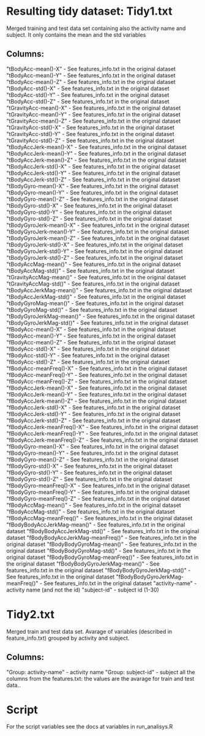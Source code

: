Resulting tidy dataset:
Tidy1.txt
=========
Merged training and test data set containing also the activity name and subject. It only contains the mean and the std variables

Columns:
--------

"tBodyAcc-mean()-X" - See features_info.txt in the original dataset
"tBodyAcc-mean()-Y" - See features_info.txt in the original dataset
"tBodyAcc-mean()-Z" - See features_info.txt in the original dataset
"tBodyAcc-std()-X" - See features_info.txt in the original dataset
"tBodyAcc-std()-Y" - See features_info.txt in the original dataset
"tBodyAcc-std()-Z" - See features_info.txt in the original dataset
"tGravityAcc-mean()-X" - See features_info.txt in the original dataset
"tGravityAcc-mean()-Y" - See features_info.txt in the original dataset
"tGravityAcc-mean()-Z" - See features_info.txt in the original dataset
"tGravityAcc-std()-X" - See features_info.txt in the original dataset
"tGravityAcc-std()-Y" - See features_info.txt in the original dataset
"tGravityAcc-std()-Z"  - See features_info.txt in the original dataset
"tBodyAccJerk-mean()-X"  - See features_info.txt in the original dataset
"tBodyAccJerk-mean()-Y"  - See features_info.txt in the original dataset
"tBodyAccJerk-mean()-Z"  - See features_info.txt in the original dataset
"tBodyAccJerk-std()-X" - See features_info.txt in the original dataset
"tBodyAccJerk-std()-Y" - See features_info.txt in the original dataset
"tBodyAccJerk-std()-Z" - See features_info.txt in the original dataset
"tBodyGyro-mean()-X" - See features_info.txt in the original dataset
"tBodyGyro-mean()-Y" - See features_info.txt in the original dataset
"tBodyGyro-mean()-Z" - See features_info.txt in the original dataset
"tBodyGyro-std()-X" - See features_info.txt in the original dataset
"tBodyGyro-std()-Y" - See features_info.txt in the original dataset
"tBodyGyro-std()-Z" - See features_info.txt in the original dataset
"tBodyGyroJerk-mean()-X" - See features_info.txt in the original dataset
"tBodyGyroJerk-mean()-Y" - See features_info.txt in the original dataset
"tBodyGyroJerk-mean()-Z" - See features_info.txt in the original dataset
"tBodyGyroJerk-std()-X" - See features_info.txt in the original dataset
"tBodyGyroJerk-std()-Y" - See features_info.txt in the original dataset
"tBodyGyroJerk-std()-Z" - See features_info.txt in the original dataset
"tBodyAccMag-mean()" - See features_info.txt in the original dataset
"tBodyAccMag-std()" - See features_info.txt in the original dataset
"tGravityAccMag-mean()" - See features_info.txt in the original dataset 
"tGravityAccMag-std()" - See features_info.txt in the original dataset
"tBodyAccJerkMag-mean()" - See features_info.txt in the original dataset
"tBodyAccJerkMag-std()" - See features_info.txt in the original dataset
"tBodyGyroMag-mean()" - See features_info.txt in the original dataset
"tBodyGyroMag-std()" - See features_info.txt in the original dataset
"tBodyGyroJerkMag-mean()" - See features_info.txt in the original dataset
"tBodyGyroJerkMag-std()" - See features_info.txt in the original dataset
"fBodyAcc-mean()-X" - See features_info.txt in the original dataset
"fBodyAcc-mean()-Y" - See features_info.txt in the original dataset 
"fBodyAcc-mean()-Z" - See features_info.txt in the original dataset
"fBodyAcc-std()-X" - See features_info.txt in the original dataset
"fBodyAcc-std()-Y" - See features_info.txt in the original dataset
"fBodyAcc-std()-Z" - See features_info.txt in the original dataset
"fBodyAcc-meanFreq()-X" - See features_info.txt in the original dataset
"fBodyAcc-meanFreq()-Y" - See features_info.txt in the original dataset
"fBodyAcc-meanFreq()-Z" - See features_info.txt in the original dataset
"fBodyAccJerk-mean()-X" - See features_info.txt in the original dataset
"fBodyAccJerk-mean()-Y" - See features_info.txt in the original dataset
"fBodyAccJerk-mean()-Z" - See features_info.txt in the original dataset
"fBodyAccJerk-std()-X" - See features_info.txt in the original dataset
"fBodyAccJerk-std()-Y" - See features_info.txt in the original dataset
"fBodyAccJerk-std()-Z" - See features_info.txt in the original dataset
"fBodyAccJerk-meanFreq()-X" - See features_info.txt in the original dataset
"fBodyAccJerk-meanFreq()-Y" - See features_info.txt in the original dataset
"fBodyAccJerk-meanFreq()-Z" - See features_info.txt in the original dataset
"fBodyGyro-mean()-X" - See features_info.txt in the original dataset
"fBodyGyro-mean()-Y" - See features_info.txt in the original dataset
"fBodyGyro-mean()-Z" - See features_info.txt in the original dataset
"fBodyGyro-std()-X" - See features_info.txt in the original dataset
"fBodyGyro-std()-Y" - See features_info.txt in the original dataset
"fBodyGyro-std()-Z" - See features_info.txt in the original dataset
"fBodyGyro-meanFreq()-X" - See features_info.txt in the original dataset
"fBodyGyro-meanFreq()-Y" - See features_info.txt in the original dataset
"fBodyGyro-meanFreq()-Z" - See features_info.txt in the original dataset
"fBodyAccMag-mean()" - See features_info.txt in the original dataset
"fBodyAccMag-std()" - See features_info.txt in the original dataset
"fBodyAccMag-meanFreq()" - See features_info.txt in the original dataset
"fBodyBodyAccJerkMag-mean()" - See features_info.txt in the original dataset
"fBodyBodyAccJerkMag-std()" - See features_info.txt in the original dataset
"fBodyBodyAccJerkMag-meanFreq()" - See features_info.txt in the original dataset
"fBodyBodyGyroMag-mean()" - See features_info.txt in the original dataset
"fBodyBodyGyroMag-std()" - See features_info.txt in the original dataset
"fBodyBodyGyroMag-meanFreq()" - See features_info.txt in the original dataset
"fBodyBodyGyroJerkMag-mean()" - See features_info.txt in the original dataset
"fBodyBodyGyroJerkMag-std()" - See features_info.txt in the original dataset
"fBodyBodyGyroJerkMag-meanFreq()" - See features_info.txt in the original dataset
"activity-name" - activity name (and not the id)
"subject-id" - subject id (1-30)

Tidy2.txt
=========
Merged train and test data set. Avarage of variables (described in feature_info.txt) grouped by activity and subject.

Columns:
--------
"Group: activity-name" - activity name
"Group: subject-id" - subject
all the columns from the features.txt: the values are the avarage for train and test data..


Script
======
 For the script variables see the docs at variables in run_analisys.R
 

 

